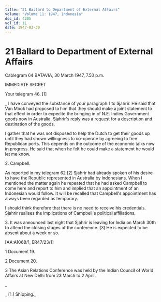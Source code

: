 ```yaml
---
title: "21 Ballard to Department of External Affairs"
volume: "Volume 11: 1947, Indonesia"
doc_id: 4205
vol_id: 11
date: 1947-03-30
---
```


# 21 Ballard to Department of External Affairs

Cablegram 64 BATAVIA, 30 March 1947, 7.50 p.m.

IMMEDIATE SECRET

Your telegram 46. [1]

_ I have conveyed the substance of your paragraph 1 to Sjahrir. He said that Van Mook had proposed to him that they should make a joint statement to that effect in order to expedite the bringing in of N.E. Indies Government goods now in Australia. Sjahrir's reply was a request for a description and destination of the goods.

I gather that he was not disposed to help the Dutch to get their goods up until they had shown willingness to co-operate by agreeing to free Republican ports. This depends on the outcome of the economic talks now in progress. He said that when he felt he could make a statement he would let me know.

2\. Campbell.

As reported in my telegram 62 [2] Sjahrir had already spoken of his desire to have the Republic represented in Australia by Indonesians. When I mentioned the matter again he repeated that he had asked Campbell to come here and report to him and implied that an appointment of an Indonesian would follow. It will be recalled that Campbell's appointment has always been regarded as temporary.

I should think therefore that there is no need to receive his credentials. Sjahrir realises the implications of Campbell's political affiliations.

3\. It was announced last night that Sjahrir is leaving for India on March 30th to attend the closing stages of the conference. [3] He is expected to be absent about a week or so.

[AA:A1068/1, ER47/23/1]

1 Document 19.

2 Document 20.

3 The Asian Relations Conference was held by the Indian Council of World Affairs at New Delhi from 23 March to 2 April.

_

_ [1.] Shipping._
